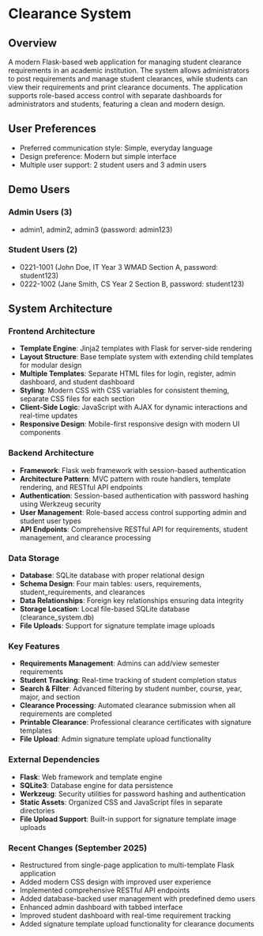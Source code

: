 # Clearance System

## Overview
A modern Flask-based web application for managing student clearance requirements in an academic institution. The system allows administrators to post requirements and manage student clearances, while students can view their requirements and print clearance documents. The application supports role-based access control with separate dashboards for administrators and students, featuring a clean and modern design.

## User Preferences
- Preferred communication style: Simple, everyday language
- Design preference: Modern but simple interface
- Multiple user support: 2 student users and 3 admin users

## Demo Users
### Admin Users (3)
- admin1, admin2, admin3 (password: admin123)

### Student Users (2)  
- 0221-1001 (John Doe, IT Year 3 WMAD Section A, password: student123)
- 0222-1002 (Jane Smith, CS Year 2 Section B, password: student123)

## System Architecture

### Frontend Architecture
- **Template Engine**: Jinja2 templates with Flask for server-side rendering
- **Layout Structure**: Base template system with extending child templates for modular design
- **Multiple Templates**: Separate HTML files for login, register, admin dashboard, and student dashboard
- **Styling**: Modern CSS with CSS variables for consistent theming, separate CSS files for each section
- **Client-Side Logic**: JavaScript with AJAX for dynamic interactions and real-time updates
- **Responsive Design**: Mobile-first responsive design with modern UI components

### Backend Architecture
- **Framework**: Flask web framework with session-based authentication
- **Architecture Pattern**: MVC pattern with route handlers, template rendering, and RESTful API endpoints
- **Authentication**: Session-based authentication with password hashing using Werkzeug security
- **User Management**: Role-based access control supporting admin and student user types
- **API Endpoints**: Comprehensive RESTful API for requirements, student management, and clearance processing

### Data Storage
- **Database**: SQLite database with proper relational design
- **Schema Design**: Four main tables: users, requirements, student_requirements, and clearances
- **Data Relationships**: Foreign key relationships ensuring data integrity
- **Storage Location**: Local file-based SQLite database (clearance_system.db)
- **File Uploads**: Support for signature template image uploads

### Key Features
- **Requirements Management**: Admins can add/view semester requirements
- **Student Tracking**: Real-time tracking of student completion status
- **Search & Filter**: Advanced filtering by student number, course, year, major, and section
- **Clearance Processing**: Automated clearance submission when all requirements are completed
- **Printable Clearance**: Professional clearance certificates with signature templates
- **File Upload**: Admin signature template upload functionality

### External Dependencies
- **Flask**: Web framework and template engine
- **SQLite3**: Database engine for data persistence
- **Werkzeug**: Security utilities for password hashing and authentication
- **Static Assets**: Organized CSS and JavaScript files in separate directories
- **File Upload Support**: Built-in support for signature template image uploads

### Recent Changes (September 2025)
- Restructured from single-page application to multi-template Flask application
- Added modern CSS design with improved user experience
- Implemented comprehensive RESTful API endpoints
- Added database-backed user management with predefined demo users
- Enhanced admin dashboard with tabbed interface
- Improved student dashboard with real-time requirement tracking
- Added signature template upload functionality for clearance documents